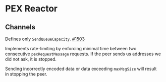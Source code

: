 # PEX Reactor

## Channels

Defines only `SendQueueCapacity`. [#1503](https://github.com/gracenoah/tendermint/issues/1503)

Implements rate-limiting by enforcing minimal time between two consecutive
`pexRequestMessage` requests. If the peer sends us addresses we did not ask,
it is stopped.

Sending incorrectly encoded data or data exceeding `maxMsgSize` will result
in stopping the peer.
